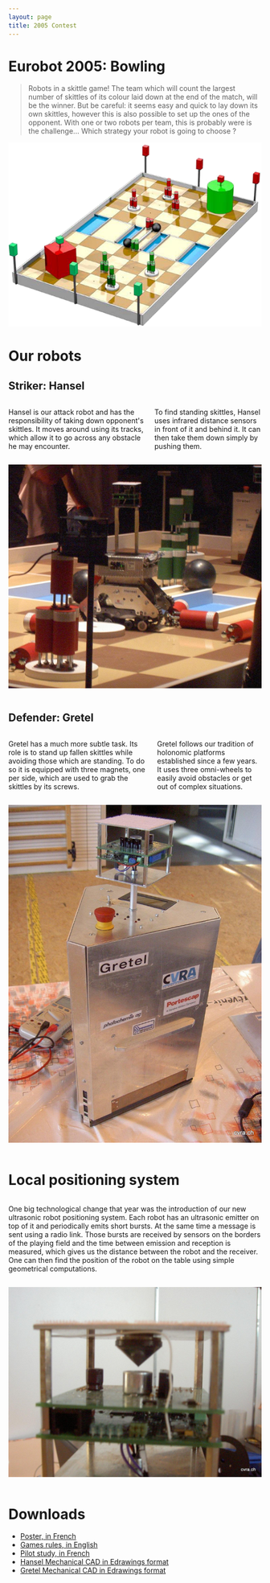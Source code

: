 ```yaml
---
layout: page
title: 2005 Contest
---
```


# Eurobot 2005: Bowling
> Robots in a skittle game!
> The team which will count the largest number of skittles of its colour laid down at the end of the match, will be the winner.
> But be careful: it seems easy and quick to lay down its own skittles, however this is also possible to set up the ones of the opponent.
> With one or two robots per team, this is probably were is the challenge...
> Which strategy your robot is going to choose ?

![2005 playing field](/images/2005/table.png)

# Our robots

## Striker: Hansel

<div class="row">
<div class="large-6 columns">
<p>
Hansel is our attack robot and has the responsibility of taking down opponent's skittles.
It moves around using its tracks, which allow it to go across any obstacle he may encounter.
</p>

<p>
To find standing skittles, Hansel uses infrared distance sensors in front of it and behind it.
It can then take them down simply by pushing them.
</p>
</div>

<div class="large-6 columns">
<p><img src="/images/2005/hansel.jpg" alt="Hansel" /></p>
</div>
</div>

## Defender: Gretel

<div class="row">
<div class="large-6 columns">
<p>
Gretel has a much more subtle task.
Its role is to stand up fallen skittles while avoiding those which are standing.
To do so it is equipped with three magnets, one per side, which are used to grab the skittles by its screws.
</p>

<p>
Gretel follows our tradition of holonomic platforms established since a few years.
It uses three omni-wheels to easily avoid obstacles or get out of complex situations.
</p>

</div>
<div class="large-6 columns">
<p><img src="/images/2005/gretel.jpg" alt="Gretel" /></p>
</div>
</div>

# Local positioning system
<div class="row">
<div class="large-6 columns">
<p>
One big technological change that year was the introduction of our new ultrasonic robot positioning system.
Each robot has an ultrasonic emitter on top of it and periodically emits short bursts.
At the same time a message is sent using a radio link.
Those bursts are received by sensors on the borders of the playing field and the time between emission and reception is measured, which gives us the distance between the robot and the receiver.
One can then find the position of the robot on the table using simple geometrical computations.
</p>
</div>

<div class="large-6 columns">
<p>
<img src="/images/2005/beacon.jpg" alt="Our ultrasonic beacon system"/>
</p>
</div>
</div>

# Downloads

* [Poster, in French](/ressources/poster/cvra-2005.pdf)
* [Games rules, in English](/ressources/rules/2005.pdf)
* [Pilot study, in French](/ressources/pilot-study/2005.pdf)
* [Hansel Mechanical CAD in Edrawings format](/ressources/cad/hansel-2005.easm)
* [Gretel Mechanical CAD in Edrawings format](/ressources/cad/gretel-2005.easm)

